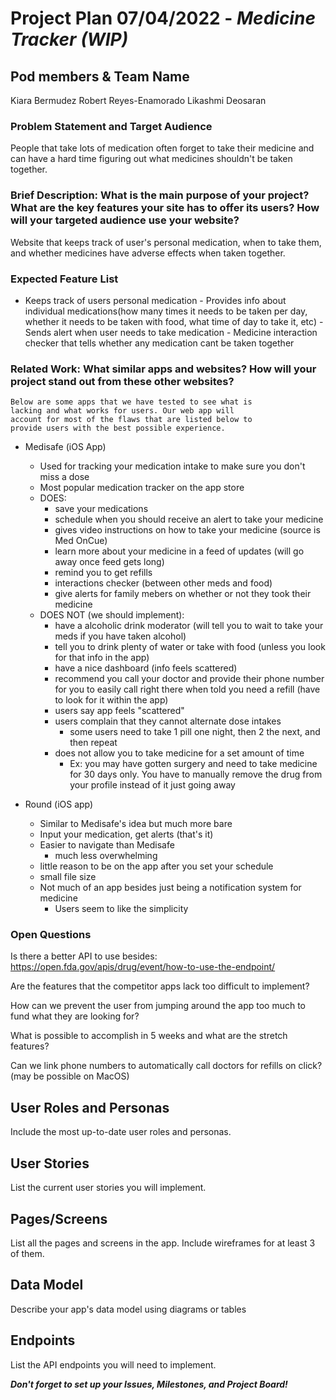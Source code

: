 
# Project Plan 07/04/2022 - *Medicine Tracker (WIP)*

## Pod members & Team Name
Kiara Bermudez
Robert Reyes-Enamorado
Likashmi Deosaran

### Problem Statement and Target Audience
People that take lots of medication often forget to take their medicine and can have a hard time figuring out what medicines shouldn't be taken together. 

### Brief Description: What is the main purpose of your project? What are the key features your site has to offer its users? How will your targeted audience use your website?
Website that keeps track of user's personal medication, when to take them, and whether medicines have adverse effects when taken together.

### Expected Feature List
- Keeps track of users personal medication - Provides info about individual medications(how many times it needs to be taken per day, whether it needs to be taken with food, what time of day to take it, etc) - Sends alert when user needs to take medication - Medicine interaction checker that tells whether any medication cant be taken together

### Related Work: What similar apps and websites? How will your project stand out from these other websites?

    Below are some apps that we have tested to see what is
    lacking and what works for users. Our web app will
    account for most of the flaws that are listed below to
    provide users with the best possible experience.
    

- Medisafe (iOS App)
    - Used for tracking your medication intake to make sure you don't miss a dose
    - Most popular medication tracker on the app store
    - DOES: 
        - save your medications
        - schedule when you should receive an alert to take your medicine
        - gives video instructions on how to take your medicine (source is Med OnCue)
        - learn more about your medicine in a feed of updates (will go away once feed gets long)
        - remind you to get refills
        -  interactions checker (between other meds and food)
        - give alerts for family mebers on whether or not they took their medicine 
    - DOES NOT (we should implement): 
        - have a alcoholic drink moderator (will tell you to wait to take your meds if you have taken alcohol)
        - tell you to drink plenty of water or take with food (unless you look for that info in the app)
        - have a nice dashboard (info feels scattered)
        - recommend you call your doctor and provide their phone number for you to easily call right there when told you need a refill (have to look for it within the app)
        -  users say app feels "scattered"
        -  users complain that they cannot alternate dose intakes
            -  some users need to take 1 pill one night, then 2 the next, and then repeat
        -  does not allow you to take medicine for a set amount of time
            -  Ex: you may have gotten surgery and need to take medicine for 30 days only. You have to manually remove the drug from your profile instead of it just going away

- Round (iOS app)
    - Similar to Medisafe's idea but much more bare
    - Input your medication, get alerts (that's it)
    - Easier to navigate than Medisafe 
        - much less overwhelming
    - little reason to be on the app after you set your schedule
    - small file size
    - Not much of an app besides just being a notification system for medicine 
        - Users seem to like the simplicity 

### Open Questions

Is there a better API to use besides: https://open.fda.gov/apis/drug/event/how-to-use-the-endpoint/

Are the features that the competitor apps lack too difficult to implement?

How can we prevent the user from jumping around the app too much to fund what they are looking for?

What is possible to accomplish in 5 weeks and what are the stretch features?

Can we link phone numbers to automatically call doctors for refills on click? (may be possible on MacOS)


## User Roles and Personas

Include the most up-to-date user roles and personas.

## User Stories

List the current user stories you will implement.

## Pages/Screens

List all the pages and screens in the app. Include wireframes for at least 3 of them.

## Data Model

Describe your app's data model using diagrams or tables

## Endpoints

List the API endpoints you will need to implement.

***Don't forget to set up your Issues, Milestones, and Project Board!***
